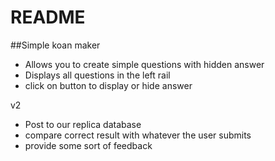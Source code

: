 README
===============
##Simple koan maker
* Allows you to create simple questions with hidden answer
* Displays all questions in the left rail
* click on button to display or hide answer


v2
* Post to our replica database
* compare correct result with whatever the user submits
* provide some sort of feedback


